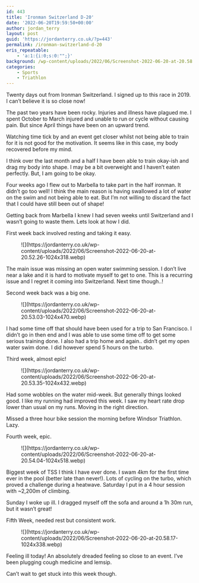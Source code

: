 ```yaml
---
id: 443
title: 'Ironman Switzerland D-20'
date: '2022-06-20T19:59:50+00:00'
author: jordan_terry
layout: post
guid: 'https://jordanterry.co.uk/?p=443'
permalink: /ironman-switzerland-d-20
eris_repeatable:
    - 'a:1:{i:0;s:0:"";}'
background: /wp-content/uploads/2022/06/Screenshot-2022-06-20-at-20.58.17-825x510.webp
categories:
    - Sports
    - Triathlon
---
```


Twenty days out from Ironman Switzerland. I signed up to this race in 2019. I can’t believe it is so close now!

The past two years have been rocky. Injuries and illness have plagued me. I spent October to March injured and unable to run or cycle without causing pain. But since April things have been on an upward trend.

Watching time tick by and an event get closer whilst not being able to train for it is not good for the motivation. It seems like in this case, my body recovered before my mind.

I think over the last month and a half I have been able to train okay-ish and drag my body into shape. I may be a bit overweight and I haven’t eaten perfectly. But, I am going to be okay.

Four weeks ago I flew out to Marbella to take part in the half ironman. It didn’t go too well! I think the main reason is having swallowed a lot of water on the swim and not being able to eat. But I’m not willing to discard the fact that I could have still been out of shape!

Getting back from Marbella I knew I had seven weeks until Switzerland and I wasn’t going to waste them. Lets look at how I did.

First week back involved resting and taking it easy.

<figure class="wp-block-image size-large">![](https://jordanterry.co.uk/wp-content/uploads/2022/06/Screenshot-2022-06-20-at-20.52.26-1024x318.webp)</figure>The main issue was missing an open water swimming session. I don’t live near a lake and it is hard to motivate myself to get to one. This is a recurring issue and I regret it coming into Switzerland. Next time though..!

Second week back was a big one.

<figure class="wp-block-image size-large">![](https://jordanterry.co.uk/wp-content/uploads/2022/06/Screenshot-2022-06-20-at-20.53.03-1024x470.webp)</figure>I had some time off that should have been used for a trip to San Francisco. I didn’t go in then end and I was able to use some time off to get some serious training done. I also had a trip home and again.. didn’t get my open water swim done. I did however spend 5 hours on the turbo.

Third week, almost epic!

<figure class="wp-block-image size-large">![](https://jordanterry.co.uk/wp-content/uploads/2022/06/Screenshot-2022-06-20-at-20.53.35-1024x432.webp)</figure>Had some wobbles on the water mid-week. But generally things looked good. I like my running had improved this week. I saw my heart rate drop lower than usual on my runs. Moving in the right direction.

Missed a three hour bike session the morning before Windsor Triathlon. Lazy.

Fourth week, epic.

<figure class="wp-block-image size-large">![](https://jordanterry.co.uk/wp-content/uploads/2022/06/Screenshot-2022-06-20-at-20.54.04-1024x518.webp)</figure>Biggest week of TSS I think I have ever done. I swam 4km for the first time ever in the pool (better late than never!). Lots of cycling on the turbo, which proved a challenge during a heatwave. Saturday I put in a 4 hour session with ~2,200m of climbing.

Sunday I woke up ill. I dragged myself off the sofa and around a 1h 30m run, but it wasn’t great!

Fifth Week, needed rest but consistent work.

<figure class="wp-block-image size-large">![](https://jordanterry.co.uk/wp-content/uploads/2022/06/Screenshot-2022-06-20-at-20.58.17-1024x338.webp)</figure>Feeling ill today! An absolutely dreaded feeling so close to an event. I’ve been plugging cough medicine and lemsip.

Can’t wait to get stuck into this week though.